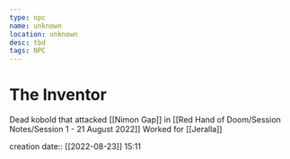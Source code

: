 ```yaml
---
type: npc
name: unknown
location: unknown
desc: tbd
tags: NPC
---
```


# The Inventor 
Dead kobold that attacked [[Nimon Gap]] in [[Red Hand of Doom/Session Notes/Session 1 - 21 August 2022]]
Worked for [[Jeralla]]

creation date:: [[2022-08-23]] 15:11